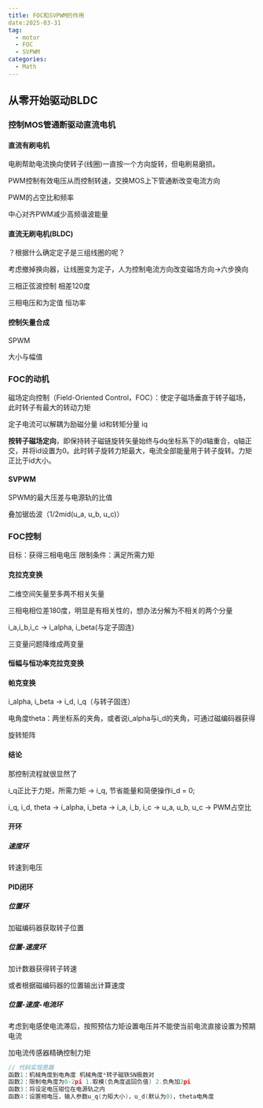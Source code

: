 ```yaml
---
title: FOC和SVPWM的作用
date:2025-03-31
tag:
  - motor
  - FOC
  - SVPWM
categories:
  - Math
---
```


## 从零开始驱动BLDC

### 控制MOS管通断驱动直流电机

#### 直流有刷电机

电刷帮助电流换向使转子(线圈)一直按一个方向旋转，但电刷易磨损。

PWM控制有效电压从而控制转速，交换MOS上下管通断改变电流方向

PWM的占空比和频率

中心对齐PWM减少高频谐波能量

#### 直流无刷电机(BLDC)

？根据什么确定定子是三组线圈的呢？

考虑撤掉换向器，让线圈变为定子，人为控制电流方向改变磁场方向->六步换向

三相正弦波控制 相差120度 

三相电压和为定值 恒功率

#### 控制矢量合成

SPWM

大小与幅值

### FOC的动机

磁场定向控制（Field-Oriented Control，FOC）：使定子磁场垂直于转子磁场，此时转子有最大的转动力矩

定子电流可以解耦为励磁分量 id和转矩分量 iq

**按转子磁场定向**，即保持转子磁链旋转矢量始终与dq坐标系下的d轴重合，q轴正交，并将id设置为0。此时转子旋转力矩最大，电流全部能量用于转子旋转。力矩正比于id大小。

#### SVPWM

SPWM的最大压差与电源轨的比值

叠加锯齿波（1/2mid(u_a, u_b, u_c)）

### FOC控制

目标：获得三相电电压
限制条件：满足所需力矩

#### 克拉克变换

二维空间矢量至多两不相关矢量

三相电相位差180度，明显是有相关性的，想办法分解为不相关的两个分量

i_a,i_b,i_c -> i_alpha, i_beta(与定子固连)

三变量问题降维成两变量

#### 恒幅与恒功率克拉克变换

#### 帕克变换

i_alpha, i_beta -> i_d, i_q（与转子固连）

电角度theta：两坐标系的夹角，或者说i_alpha与i_d的夹角，可通过磁编码器获得

旋转矩阵

#### 结论

那控制流程就很显然了

i_q正比于力矩，所需力矩 -> i_q, 节省能量和简便操作i_d = 0;

i_q, i_d, theta -> i_alpha, i_beta -> i_a, i_b, i_c -> u_a, u_b, u_c -> PWM占空比

#### 开环

##### 速度环

转速到电压

#### PID闭环

##### 位置环

加磁编码器获取转子位置

##### 位置-速度环

加计数器获得转子转速

或者根据磁编码器的位置输出计算速度

##### 位置-速度-电流环

考虑到电感使电流滞后，按照预估力矩设置电压并不能使当前电流直接设置为预期电流

加电流传感器精确控制力矩



```C
// 代码实现思路
函数1：机械角度到电角度 机械角度*转子磁铁SN极数对
函数2：限制电角度为0-2pi 1.取模(负角度返回负值) 2.负角加2pi
函数3：将设定电压钳位在电源轨之内
函数4：设置相电压，输入参数u_q(力矩大小)，u_d(默认为0)，theta电角度
```




